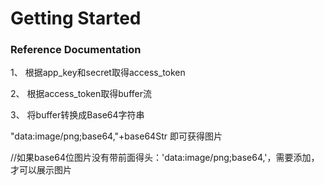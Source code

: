 # Getting Started

### Reference Documentation

1、 根据app_key和secret取得access_token

2、 根据access_token取得buffer流

3、 将buffer转换成Base64字符串

"data:image/png;base64,"+base64Str 即可获得图片

//如果base64位图片没有带前面得头：'data:image/png;base64,'，需要添加，才可以展示图片